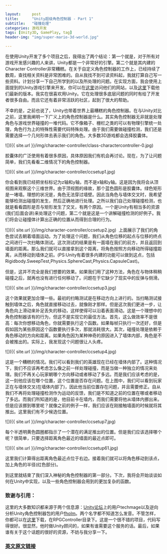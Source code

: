 ```yaml
---

layout:     post
title:      "Unity超级角色控制器 - Part 1"
subtitle:   "碰撞处理"
categories: 游戏开发
tags: [Unity3D, GamePlay, tag]
header-img: "img/super-mario-3d-world.jpg"

---
```


在使用Unity开发了多个项目之后，我得出了两个结论：第一个就是，对于所有对游戏开发感兴趣的人来讲，Unity都是一个非常好的引擎。第二个就是其内建的Character Controller非常糟糕。在关于自定义角色控制器的工作上，已经持续了数周，查找相关资料是非常困难的。自从我找不到可读资料起，我就打算自己写一些资料。计划分享一下自己所学到的以及所处理的问题。在实现方面，我会使用上面提到的Unity游戏引擎来开发。你可以在[这里](https://unity3d.com)访问他们的网站，以及[这里](https://unity3d.com/unity/download)下载他们最新的版本。我实在很喜欢用Unity。它在处理很多底层问题的同时有给了开发者很多自由。而且它还有着非常活跃的社区，起到了很大的帮助。

不幸的是，之前也说了，Unity也带着世界上最糟糕的角色控制器。在与Unity对比之前，这里我阐明一下广义上的角色控制器是什么。其实角色控制器无非就是处理角色与游戏世界碰撞的一堆代码。它不像箱子、栅栏之类的可以有物理引擎统一处理，角色行为上的特殊性需要代码特殊处理。由于我们需要做碰撞检测，我们还是需要选择一个几何形体去表示我们的角色。大多数3D游戏都会选择胶囊体。

![]({{ site.url }}/img/character-controller/class-charactercontroller-0.jpg)

胶囊体的广泛使用有着很多原因，具体原因我们有机会再讨论。现在，为了让问题简单，我们先看看二维情况下的角色控制器。

![]({{ site.url }}/img/character-controller/ccsetup1.jpg)

你会看到我已经把坐标标记为z轴和y轴，而不是x轴和y轴。这是因为我将会从顶视图来观察这个三维世界。由于顶视图的缘故，那个蓝色圆形是胶囊体。绿色矩形是一堵墙。理想的状况是，角色无法穿过墙壁。因此当角色与墙体交叉时，我希望能够检测出碰撞的发生，然后正确地进行处理。之所以我们自己处理碰撞检测，也就是看看圆形是否与矩形发生了交叉，有两个原因。一个是Unity有相当多的资源(我们后面会讲)来处理这个问题，第二个就是这是一个讲解碰撞检测的好例子。我们将会让碰撞体计算出正确的位置从而得到合理的行为。

![]({{ site.url }}/img/character-controller/ccsetup2.jpg)
 上面展示了我们的角色尝试去朝着墙面运动。为了处理这个问题，我们从角色位移的起点与位移的终点之间进行一次扫略体测试。这次测试的结果是有一面墙在我们的前方，并且返回到墙面的距离。那么我们就可以直接拿到这个距离，将角色按照方向移动所得碰撞距离，从而移动到墙体之前。(PS:Unity有着很多内建的功能可以做到这点，包括Rigidbody.SweepTest,Physics.SphereCast,Physics.CapsuleCast)。

但是，这并不完全是我们想要的效果。如果我们用了这种方法，角色在与物体稍稍碰撞之后，就再也没有进行任何移动了。问题在于它缺少了现实中的反弹与侧滑。

![]({{ site.url }}/img/character-controller/ccsetup3.jpg)

这个效果就更加合理一些。最初的扫略测试是在移动方向上进行的。当扫略测试接触到墙体之后，角色就直接移动过去，就像刚才那样。但是这次我们更进一步，让角色向上滑动来补足丢失的移动，这样使得可以沿着表面滑动。这是一个理想中的角色控制器该有的行为，但这不是实现它的最佳方法。首先，这么做效率不是很高：每次你想移动角色，你就需要执行这个函数。如果每帧只执行一次还好，但是假如因为某些原因这个函数要执行多次，那就消耗很大。其次，碰撞处理是依赖于角色移动的方向和距离。如果角色因为某种神奇的原因进入了墙体内部，角色是不会被推出的。实际上，我发现这个问题很让人头疼。

![]({{ site.url }}/img/character-controller/ccsetup4.jpg)

这是一个糟糕的情况。我们可以看到我们的英雄现在已经在墙体内部了。这种情况下，我们不应该再考虑怎么像之前一样处理碰撞，而是当做一种独立的情况来处理。我们不再关心玩家朝哪个方向移动或者移动了多远。而是我们应该考虑的是，这一刻他应该在哪个位置，这个位置是否存在问题。在上图中，我们可以看到玩家正在与墙体交叉(在墙体内部了)，因此他当前位置存在问题，并且需要修正。自从我们不再将处理碰撞检测作为运动的反馈，我们是不知道之前的位置在哪或者移动了多远。而我们所知道的是，他目前卡在墙内，而我们需要将他从墙体内挪出来。但是应该挪到哪里呢？就像之前的例子一样，我们应该在刚接触墙面的时候就将其推出。这里我们有不少候选位置。

![]({{ site.url }}/img/character-controller/ccsetup7.jpg)

每个半透明黄色圆圈都指示了一个潜在的满足推出的位置。但是我们应该选择哪个呢？很简单，只要选择距离角色最近的墙面的最近点即可。

![]({{ site.url }}/img/character-controller/ccsetup61.jpg)

这里我们计算得出距离角色最近点位于右边。接着我们就可以将角色移动到该点，加上角色的半径(红色部分)。

到这里就结束了我们深入神秘的角色控制器的第一部分。下次，我将会开始谈谈如何在Unity中实现，以及一些角色控制器会用到的更加复杂的函数。

### 致谢与引用：

这里的大多数知识都来源于两个信息源：[Unity论坛](http://forum.unity3d.com/threads/197073-Custom-SweepTest-Collidion-Detection-hELP)上的用户techmage以及逆向分析Unity角色控制器包的用户[fholm](http://forum.unity3d.com/members/59346-fholm)。两个名字都不知道怎么发音。不管怎样，你都可以在[这里](https://github.com/fholm/unityassets)下载，在RPGController目录下。这是一个很不错的项目，代码写得很好。很显然，他时做Unity顾问的，如果有谁需要这个服务的话。最后，如果谁有关于这个话题的很好的资源，不妨与我分享一下。

### [英文原文链接](https://roystanross.wordpress.com/2014/05/07/custom-character-controller-in-unity-part-1-collision-resolution/)

